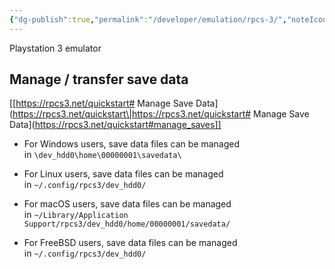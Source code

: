 ```yaml
---
{"dg-publish":true,"permalink":"/developer/emulation/rpcs-3/","noteIcon":""}
---
```


Playstation 3 emulator

## Manage / transfer save data
[[https://rpcs3.net/quickstart# Manage Save Data](https://rpcs3.net/quickstart\|https://rpcs3.net/quickstart# Manage Save Data](https://rpcs3.net/quickstart#manage_saves]]
  
- For Windows users, save data files can be managed in `\dev_hdd0\home\00000001\savedata\`

- For Linux users, save data files can be managed in `~/.config/rpcs3/dev_hdd0/`

- For macOS users, save data files can be managed in `~/Library/Application Support/rpcs3/dev_hdd0/home/00000001/savedata/`

- For FreeBSD users, save data files can be managed in `~/.config/rpcs3/dev_hdd0/`